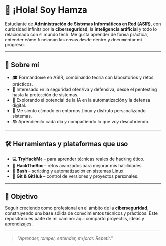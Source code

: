 # 👋 ¡Hola! Soy Hamza

Estudiante de **Administración de Sistemas Informáticos en Red (ASIR)**, con curiosidad infinita por la **ciberseguridad**, la **inteligencia artificial** y todo lo relacionado con el mundo tech. Me gusta aprender de forma práctica, entender cómo funcionan las cosas desde dentro y documentar mi progreso.

---

## 🧠 Sobre mí

- 🎓 Formándome en ASIR, combinando teoría con laboratorios y retos prácticos.
- 🔐 Interesado en la seguridad ofensiva y defensiva, desde el pentesting hasta la protección de sistemas.
- 🤖 Explorando el potencial de la IA en la automatización y la defensa digital.
- 🐧 Me siento cómodo en entornos Linux y disfruto personalizando sistemas.
- 📚 Aprendiendo cada día y compartiendo lo que voy descubriendo.

---

## 🛠️ Herramientas y plataformas que uso

- 💻 **TryHackMe** – para aprender técnicas reales de hacking ético.
- 🧪 **HackTheBox** – retos avanzados para mejorar mis habilidades.
- 🐚 **Bash** – scripting y automatización en sistemas Linux.
- 🔧 **Git & GitHub** – control de versiones y proyectos personales.

---

## 🚀 Objetivo

Seguir creciendo como profesional en el ámbito de la **ciberseguridad**, construyendo una base sólida de conocimientos técnicos y prácticos. Este repositorio es parte de mi camino: aquí comparto proyectos, ideas y aprendizajes.

---

> _"Aprender, romper, entender, mejorar. Repetir."_
